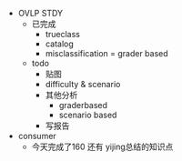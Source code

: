- OVLP STDY
	- 已完成
		- trueclass
		- catalog
		- misclassification = grader based
	- todo
		- 贴图
		- difficulty & scenario
		- 其他分析
			- graderbased
			- scenario based
		- 写报告
- consumer
	- 今天完成了160 还有 yijing总结的知识点